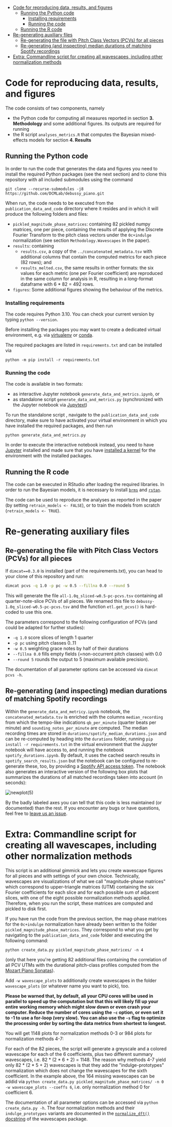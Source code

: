 <!-- TOC -->
* [Code for reproducing data, results, and figures](#code-for-reproducing-data-results-and-figures)
  * [Running the Python code](#running-the-python-code)
    * [Installing requirements](#installing-requirements)
    * [Running the code](#running-the-code)
  * [Running the R code](#running-the-r-code)
* [Re-generating auxiliary files](#re-generating-auxiliary-files)
  * [Re-generating the file with Pitch Class Vectors (PCVs) for all pieces](#re-generating-the-file-with-pitch-class-vectors-pcvs-for-all-pieces)
  * [Re-generating (and inspecting) median durations of matching Spotify recordings](#re-generating-and-inspecting-median-durations-of-matching-spotify-recordings)
* [Extra: Commandline script for creating all wavescapes, including other normalization methods](#extra-commandline-script-for-creating-all-wavescapes-including-other-normalization-methods)
<!-- TOC -->

# Code for reproducing data, results, and figures

The code consists of two components, namely

* the Python code for computing all measures reported in section **3. Methodology** and some additional figures. 
  Its outputs are required for running
* the R script `analyses_metrics.R` that computes the Bayesian mixed-effects models for section
  **4. Results**


## Running the Python code

In order to run the code that generates the data and figures you need to install the required Python packages 
(see the next section) and to clone this repository with all included submodules using the command

    git clone --recurse-submodules -j8 https://github.com/DCMLab/debussy_piano.git

When run, the code needs to be executed from the `publication_data_and_code` directory where it resides and
in which it will produce the following folders and files:

* `pickled_magnitude_phase_matrices`: containing 82 pickled numpy matrices, one per piece, containing the results of
  applying the Discrete Fourier Transform to the pitch class vectors under the `0c+indulge` normalization (see section 
  `Methodology.Wavescapes` in the paper).
* `results`: containing 
  * `results.csv`, a copy of the `../concatenated_metadata.tsv` with additional columns that contain the computed 
    metrics for each piece (82 rows); and 
  * `results_melted.csv`, the same results in onther formats: the six values for each metric (one per Fourier coefficient) 
    are reproduced in the same column for analysis in R, resulting in a long-format dataframe with 6 * 82 = 492 rows.
* `figures`: Some additional figures showing the behaviour of the metrics.

### Installing requirements

The code requires Python 3.10. You can check your current version by typing `python --version`.

Before installing the packages you may want to create a dedicated virtual environment, e.g. via
[virtualenv](http://www.virtualenv.org) or [conda](http://www.conda.io).

The required packages are listed in `requirements.txt` and can be installed via

    python -m pip install -r requirements.txt

### Running the code

The code is available in two formats:

* as interactive Jupyter notebook `generate_data_and_metrics.ipynb`, or
* as standalone script `generate_data_and_metrics.py` (synchronized with the Jupyter notebook via 
  [Jupytext](http://jupytext.readthedocs.io/))

To run the standalone script , navigate to the `publication_data_and_code` directory, make sure to have activated your
virtual environment in which you have installed the required packages, and then run

    python generate_data_and_metrics.py

In order to execute the interactive notebook instead, you need to have [Jupyter](http://jupyter.org/install) installed and made sure that you have 
[installed a kernel](https://ipython.readthedocs.io/en/latest/install/kernel_install.html#kernels-for-different-environments) 
for the environment with the installed packages.


## Running the R code

The code can be executed in RStudio after loading the required libraries. In order to run the Bayesian models, it is necessary to install [`brms`](https://cran.r-project.org/web/packages/brms/readme/README.html) and [`rstan`](https://github.com/stan-dev/rstan/wiki/RStan-Getting-Started).

The code can be used to reproduce the analyses as reported in the paper (by setting `retrain_models <- FALSE`), or to train the models from scratch (`retrain_models <- TRUE`).

# Re-generating auxiliary files

## Re-generating the file with Pitch Class Vectors (PCVs) for all pieces

If `dimcat==0.3.0` is installed (part of the requirements.txt), you can head to your clone of this repository and run:

```bash
dimcat pcvs -q 1.0 -p pc -w 0.5 --fillna 0.0 --round 5
```

This will generate the file `all-1.0q_sliced-w0.5-pc-pcvs.tsv` containing all quarter-note-slice PCVs of all pieces.
We renamed this file to `debussy-1.0q_sliced-w0.5-pc-pcvs.tsv` and the function `etl.get_pcvs()` is hard-coded to use 
this one.

The parameters correspond to the following configuration of PCVs (and could be adapted for further studies):

* `-q 1.0` score slices of length 1 quarter
* `-p pc` using pitch classes 0..11
* `-w 0.5` weighting grace notes by half of their durations
* `--fillna 0.0` fills empty fields (=non-occurrent pitch classes) with 0.0
* `--round 5` rounds the output to 5 (maximum available precision).

The documentation of all parameter options can be accessed via `dimcat pcvs -h`.

## Re-generating (and inspecting) median durations of matching Spotify recordings

Within the `generate_data_and_metricy.ipynb` notebook, the `concatenated_metadata.tsv` is enriched with the columns `median_recording` 
from which the tempo-like indications `qb_per_minute` (quarter beats per minute) and `sounding_notes_per_minute` are computed. 
The median recording times are stored in `durations/spotify_median_durations.json` and can be re-computed by heading into the 
`durations` folder, running `pip install -r requirements.txt` in the virtual environment that the Jupyter notebook will have access to, 
and running the notebook `spotify_durations.ipynb`. By default, it uses the cached search results in `spotify_search_results.json` but
the notebook can be configured to re-generate these, too, by providing a [Spotify API access token](https://developer.spotify.com/documentation/web-api).
The notebook also generates an interactive version of the following box plots that summarizes the durations of all matched recordings
taken into account (in seconds):

![newplot(5)](https://github.com/DCMLab/debussy_piano/assets/42718519/5d366cac-fc3e-4be2-9b58-1d007ac90f22)

By the badly labeled axes you can tell that this code is less maintained (or documented) than the rest. If you encounter any bugs or 
have questions, feel free to [leave us an issue](https://github.com/DCMLab/debussy_piano/issues).


# Extra: Commandline script for creating all wavescapes, including other normalization methods

This script is an additional gimmick and lets you create wavescape figures for all pieces and with settings of your own choice.
Technically, wavescapes are visualizations of what we call "magnitude-phase matrices" which correspond to upper-triangle matrices (UTM)
containing the six Fourier coefficients for each slice and for each possible sum of adjacent slices, with one of the eight 
possible normalization methods applied. Therefore, when you run the script, these matrices are computed and pickled to disk first.

If you have run the code from the previous section, the mag-phase matrices for the `0c+indulge` normalization have already been 
written to the folder `pickled_magnitude_phase_matrices`. They correspond to what you get by navigating to the `publication_data_and_code`
folder and executing the following command:

    python create_data.py pickled_magnitude_phase_matrices/ -n 4

(only that here you're getting 82 additional files containing the correlation of all PCV UTMs with the durational pitch-class profiles 
computed from the [Mozart Piano Sonatas](https://github.com/DCMLab/mozart_piano_sonatas/)).


Add `-w wavescape_plots` to additionally create wavescapes in the folder `wavescape_plots` (or whatever name you want to pick), too.

**Please be warned that, by default, all your CPU cores will be used in parallel to speed up the computation but that this will 
likely fill up your entire working memory which might slow down or even crash your computer. Reduce the number of cores using the `-c` option, or even set it to -1 to use a for-loop (very slow). You can also use the `-s` flag to optimize the processing order by sorting the data metrics from shortest to longest.**

You will get 1148 plots for normalization methods 0-3 or 984 plots for normalization methods 4-7:

For each of the 82 pieces, the script will generate a greyscale and a colored wavescape for each of the 6 coefficients, plus two different
summary wavescapes, i.e. 82 * (2 * 6 + 2) = 1148. The reason why methods 4-7 yield only 82 * (2 * 5 + 2) wavescapes is that they add 
the "indulge-prototypes" normalization which does not change the wavescapes for the sixth coefficient. In the example above, the 164 
missing wavescapes can be addid via `python create_data.py pickled_magnitude_phase_matrices/ -n 0 -w wavescape_plots --coeffs 6`, 
i.e. only normalization method 0 for coefficient 6.

The documentation of all parameter options can be accessed via `python create_data.py -h`. The four normalization methods and their
`indulge_prototypes` variants are documented in the 
[`normalize_dft()` docstring](https://github.com/DCMLab/wavescapes/blob/master/wavescapes/dft.py#L202) of the 
wavescapes package.



